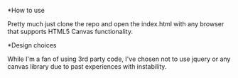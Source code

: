 *How to use

Pretty much just clone the repo and open the index.html with any browser that supports HTML5 Canvas functionality.

*Design choices

While I'm a fan of using 3rd party code, I've chosen not to use jquery or any canvas library due to past experiences with instability.
